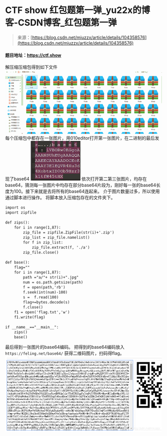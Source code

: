 <!--yml
category: 未分类
date: 2022-04-26 14:52:32
-->

# CTF show 红包题第一弹_yu22x的博客-CSDN博客_红包题第一弹

> 来源：[https://blog.csdn.net/miuzzx/article/details/104358576](https://blog.csdn.net/miuzzx/article/details/104358576)

#### 题目地址：https://ctf.show

解压缩压缩包得到如下文件
![在这里插入图片描述](img/23da45a856142131be3ba26a0c95f152.png)
每个压缩包中都存在一张图片，用010editor打开第一张图片，在二进制的最后发现了base64
![在这里插入图片描述](img/173332b437f6d4cd5cde2f842f15f00a.png)
依次打开第二第三张图片，均存在base64，猜测每一张图片中均存在部分base64片段为，刚好每一张的base64长度为100。接下来就是去将所有的base64连起来。
介于图片数量过多，所以使用通过脚本进行操作。
将脚本放入压缩包存在的文件夹下。

```
import os
import zipfile

def zips():  
    for i in range(1,87):
        zip_file = zipfile.ZipFile(str(i)+'.zip')
        zip_list = zip_file.namelist()  
        for f in zip_list:
            zip_file.extract(f, './a')      
        zip_file.close()

def base(): 
    flag=""
    for i in range(1,87):
        path ="a/"+ str(i)+".jpg"
        num = os.path.getsize(path)     
        f = open(path,'rb')
        f.seek(int(num)-100)                    
        s =  f.read(100)                    
        flag+=bytes.decode(s)       
        f.close()    
    f1 = open('flag.txt','w')
    f1.write(flag)

if __name__=="__main__":
    zips()
    base() 
```

最后得到一张图片的base64编码。
把得到的base64编码放入 `https://feling.net/base64/` 获得二维码图片，扫码得flag。
![在这里插入图片描述](img/31205e3edfe0530142ef8f9aa39fe5d2.png)